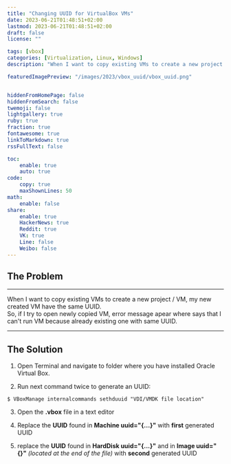 ```yaml
---
title: "Changing UUID for VirtualBox VMs"
date: 2023-06-21T01:48:51+02:00
lastmod: 2023-06-21T01:48:51+02:00
draft: false
license: ""

tags: [vbox]
categories: [Virtualization, Linux, Windows]
description: "When I want to copy existing VMs to create a new project / VM, my new created VM have..."

featuredImagePreview: "/images/2023/vbox_uuid/vbox_uuid.png"


hiddenFromHomePage: false
hiddenFromSearch: false
twemoji: false
lightgallery: true
ruby: true
fraction: true
fontawesome: true
linkToMarkdown: true
rssFullText: false

toc:
    enable: true
    auto: true
code:
    copy: true
    maxShownLines: 50
math:
    enable: false
share:
    enable: true
    HackerNews: true
    Reddit: true
    VK: true
    Line: false
    Weibo: false
---
```

<!--more-->

## The Problem

---

When I want to copy existing VMs to create a new project / VM, my new created VM have the same UUID.   
So, if I try to open newly copied VM, error message apear where says that I can't run VM because already existing one with same UUID.   

---

## The Solution

1. Open Terminal and navigate to folder where you have installed Oracle Virtual Box. 

2. Run next command twice to generate an UUID:

```shell
$ VBoxManage internalcommands sethduuid "VDI/VMDK file location"
```

3. Open the **.vbox** file in a text editor

4. Replace the **UUID** found in **Machine uuid="{...}"** with **first** generated UUID

5. replace the **UUID** found in **HardDisk uuid="{...}"** and in **Image uuid="{}"** *(located at the end of the file)* with **second** generated UUID